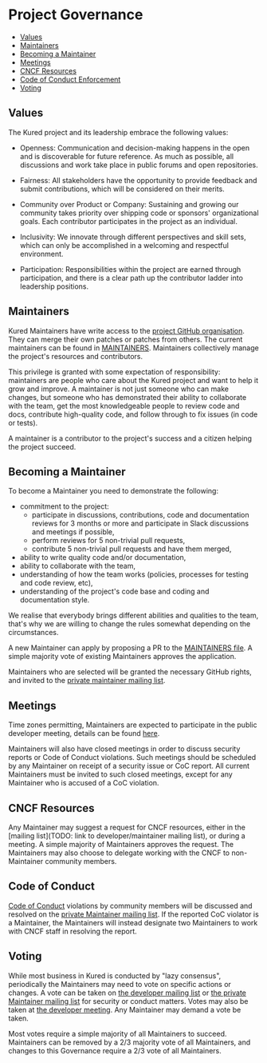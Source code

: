 # Project Governance

- [Values](#values)
- [Maintainers](#maintainers)
- [Becoming a Maintainer](#becoming-a-maintainer)
- [Meetings](#meetings)
- [CNCF Resources](#cncf-resources)
- [Code of Conduct Enforcement](#code-of-conduct)
- [Voting](#voting)

## Values

The Kured project and its leadership embrace the following values:

- Openness: Communication and decision-making happens in the open and is discoverable for future
  reference. As much as possible, all discussions and work take place in public
  forums and open repositories.

- Fairness: All stakeholders have the opportunity to provide feedback and submit
  contributions, which will be considered on their merits.

- Community over Product or Company: Sustaining and growing our community takes
  priority over shipping code or sponsors' organizational goals.  Each
  contributor participates in the project as an individual.

- Inclusivity: We innovate through different perspectives and skill sets, which
  can only be accomplished in a welcoming and respectful environment.

- Participation: Responsibilities within the project are earned through
  participation, and there is a clear path up the contributor ladder into leadership
  positions.

## Maintainers

Kured Maintainers have write access to the [project GitHub
organisation](https://github.com/kubereboot). They can merge their own patches or patches
from others. The current maintainers can be found in [MAINTAINERS][maintainers-file].
Maintainers collectively manage the project's resources and contributors.

This privilege is granted with some expectation of responsibility: maintainers
are people who care about the Kured project and want to help it grow and
improve. A maintainer is not just someone who can make changes, but someone who
has demonstrated their ability to collaborate with the team, get the most
knowledgeable people to review code and docs, contribute high-quality code, and
follow through to fix issues (in code or tests).

A maintainer is a contributor to the project's success and a citizen helping
the project succeed.

## Becoming a Maintainer

To become a Maintainer you need to demonstrate the following:

- commitment to the project:
  - participate in discussions, contributions, code and documentation reviews
      for 3 months or more and participate in Slack discussions and meetings
      if possible,
  - perform reviews for 5 non-trivial pull requests,
  - contribute 5 non-trivial pull requests and have them merged,
- ability to write quality code and/or documentation,
- ability to collaborate with the team,
- understanding of how the team works (policies, processes for testing and code review, etc),
- understanding of the project's code base and coding and documentation style.

We realise that everybody brings different abilities and qualities to the team, that's
why we are willing to change the rules somewhat depending on the circumstances.

A new Maintainer can apply by proposing a PR to the [MAINTAINERS
file][maintainers-file]. A simple majority vote of existing Maintainers
approves the application.

Maintainers who are selected will be granted the necessary GitHub rights,
and invited to the [private maintainer mailing list][private-list].

## Meetings

Time zones permitting, Maintainers are expected to participate in the public
developer meeting, details can be found [here][meeting-agenda].

Maintainers will also have closed meetings in order to discuss security reports
or Code of Conduct violations.  Such meetings should be scheduled by any
Maintainer on receipt of a security issue or CoC report.  All current Maintainers
must be invited to such closed meetings, except for any Maintainer who is
accused of a CoC violation.

## CNCF Resources

Any Maintainer may suggest a request for CNCF resources, either in the
[mailing list](TODO: link to developer/maintainer mailing list), or during a
meeting.  A simple majority of Maintainers approves the request.  The Maintainers
may also choose to delegate working with the CNCF to non-Maintainer community
members.

## Code of Conduct

[Code of Conduct](./code-of-conduct.md) violations by community members will
be discussed and resolved on the [private Maintainer mailing list][private-list].
If the reported CoC violator is a Maintainer, the Maintainers will instead
designate two Maintainers to work with CNCF staff in resolving the report.

## Voting

While most business in Kured is conducted by "lazy consensus", periodically
the Maintainers may need to vote on specific actions or changes.
A vote can be taken on [the developer mailing list](TODO) or
[the private Maintainer mailing list][private-list] for security or conduct
matters. Votes may also be taken at [the developer meeting](TODO).  Any Maintainer
may demand a vote be taken.

Most votes require a simple majority of all Maintainers to succeed. Maintainers
can be removed by a 2/3 majority vote of all Maintainers, and changes to this
Governance require a 2/3 vote of all Maintainers.

[maintainers-file]: ./MAINTAINERS
[private-list]: cncf-kured-maintainers@lists.cncf.io
[meeting-agenda]: https://docs.google.com/document/d/1bsHTjHhqaaZ7yJnXF6W8c89UB_yn-OoSZEmDnIP34n8/edit#

